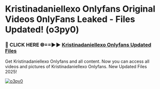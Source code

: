 # Kristinadaniellexo Onlyfans Original Videos 0nlyFans Leaked - Files Updated! (o3py0)

<h3>🔴 CLICK HERE 🌐==►► <a href="https://tinyurl.com/ehrbuxhb" rel="nofollow">Kristinadaniellexo Onlyfans Updated Files</a></h3>

Get Kristinadaniellexo Onlyfans and all content. Now you can access all videos and pictures of Kristinadaniellexo Onlyfans. New Updated Files 2025!

[![o3py0](https://i.imgur.com/lVYEuWS.gif)](https://tinyurl.com/ehrbuxhb)
